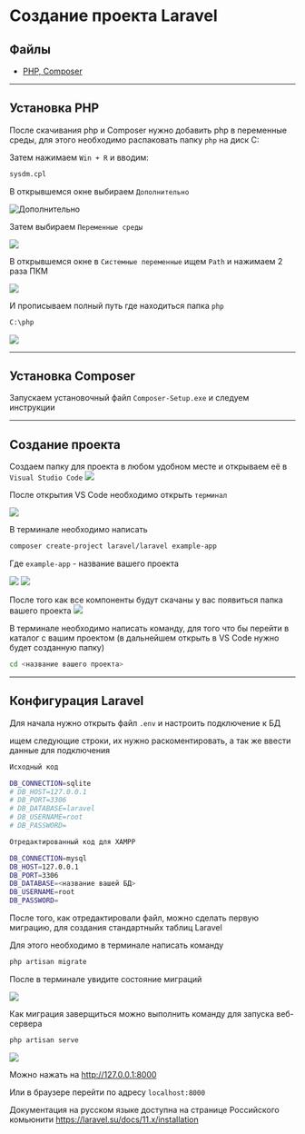 
# Создание проекта Laravel 

## Файлы
 - [PHP, Composer](https://cloud.mail.ru/public/5Fpz/Rzw7QZdr3)
___

## Установка PHP
После скачивания php и Composer нужно добавить php в переменные среды, для этого необходимо распаковать папку `php` на диск C: 

Затем нажимаем `Win + R` и вводим:
```bash
sysdm.cpl
```
 В открывшемся окне выбираем `Дополнительно`

![Дополнительно](https://i.ibb.co/n3R3Gcy/image.png)

Затем выбираем `Переменные среды`

![](https://i.ibb.co/rFV6tVk/image.png)

В открывшемся окне в `Системные переменные` ищем `Path` и нажимаем 2 раза ПКМ

![](https://i.ibb.co/7QcGkjL/image.png)

И прописываем полный путь где находиться папка `php`
```bash
C:\php
```
![](https://i.ibb.co/F5Lw3rc/image.png)
____

## Установка Composer
Запускаем установочный файл `Composer-Setup.exe` и следуем инструкции
___



## Создание проекта
Создаем папку для проекта в любом удобном месте и открываем её в `Visual Studio Code`
![](https://i.ibb.co/0hhqRzT/image.png)

После открытия VS Code необходимо открыть `терминал`

![](https://i.ibb.co/fdp47NV/image.png)

В терминале необходимо написать 
```bash
composer create-project laravel/laravel example-app
```
Где `example-app` - название вашего проекта

![](https://i.ibb.co/VJYMxhW/image.png)
![](https://i.ibb.co/44pLWtT/image.png)

После того как все компоненты будут скачаны у вас появиться папка вашего проекта 
![](https://i.ibb.co/LC7Wq95/image.png)

В терминале необходимо написать команду, для того что бы перейти в каталог с вашим проектом (в дальнейшем открыть в VS Code нужно будет созданную папку)
```bash
cd <название вашего проекта>
```
____
## Конфигурация Laravel
Для начала нужно открыть файл `.env` и настроить подключение к БД

ищем следующие строки, их нужно раскоментировать, а так же ввести данные для подключения
```bash
Исходный код

DB_CONNECTION=sqlite
# DB_HOST=127.0.0.1
# DB_PORT=3306
# DB_DATABASE=laravel
# DB_USERNAME=root
# DB_PASSWORD=
```

```bash
Отредактированный код для XAMPP

DB_CONNECTION=mysql
DB_HOST=127.0.0.1
DB_PORT=3306
DB_DATABASE=<название вашей БД>
DB_USERNAME=root
DB_PASSWORD=
```

После того, как отредактировали файл, можно сделать первую миграцию, для создания стандартныйх таблиц Laravel

Для этого необходимо в терминале написать команду 

```bash
php artisan migrate
```

После в терминале увидите состояние миграций

![](https://cdn.buttercms.com/JeiJPC2TRxOIUkEOICFJ)

Как миграция заверщиться можно выполнить команду для запуска веб-сервера
```bash
php artisan serve
```

![](https://i.ibb.co/xgg5Ck6/image.png)

Можно нажать на http://127.0.0.1:8000

Или в браузере перейти по адресу `localhost:8000`

Документация на русском языке доступна на странице Российского комьюнити
https://laravel.su/docs/11.x/installation